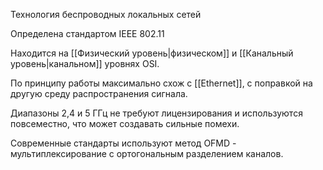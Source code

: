  Технология беспроводных локальных сетей

Определена стандартом IEEE 802.11

Находится на [[Физический уровень|физическом]] и [[Канальный уровень|канальном]] уровнях OSI.

По принципу работы максимально схож с [[Ethernet]], с поправкой на другую среду распространения сигнала.

Диапазоны 2,4 и 5 ГГц не требуют лицензирования и используются повсеместно, что может создавать сильные помехи.

Современные стандарты используют метод OFMD - мультиплексирование с ортогональным разделением каналов.

